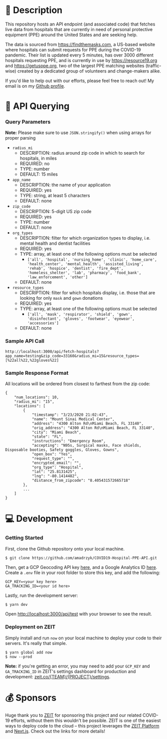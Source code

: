 # 📓 Description

This repository hosts an API endpoint (and associated code) that fetches live data from hospitals that are currently in 
need of personal protective equipment (PPE) around the United States and are seeking help.


The data is sourced from https://findthemasks.com, a US-based website where hospitals can submit requests for PPE during the COVID-19 pandemic. Their list is updated every
5 minutes, has over 3000 different hospitals requesting PPE, and is currently in use by https://resource19.org and
https://getusppe.org, two of the largest PPE matching websites (traffic-wise) created by a dedicated group of volunteers and change-makers alike.

If you'd like to help out with our efforts, please feel free to reach out! My email is on my [Github profile](https://github.com/amadrzyk). 

# 🏹 API Querying

### Query Parameters
**Note:** Please make sure to use `JSON.stringify()` when using arrays for proper parsing
- `radius_mi`
    - DESCRIPTION: radius around zip code in which to search for hospitals, in miles
    - REQUIRED: no
    - TYPE: number 
    - DEFAULT: 15 miles
- `app_name`
    - DESCRIPTION: the name of your application
    - REQUIRED: yes
    - TYPE: string, at least 5 characters
    - DEFAULT: none
- `zip_code`
    - DESCRIPTION: 5-digit US zip code
    - REQUIRED: yes
    - TYPE: number
    - DEFAULT: none
- `org_types`
    - DESCRIPTION: filter for which organization types to display, i.e. mental health and dentist facilities
    - REQUIRED: yes
    - TYPE: array, at least one of the following options must be selected
        - `['all', 'hospital', 'nursing_home', 'clinic', 'home_care', 'health_center', 'mental_health', 'assisted_living', 
        'rehab', 'hospice', 'dentist', 'fire_dept', 'homeless_shelter', 'lab', 'pharmacy', 'food_bank', 'law_enforcement', 'other']`
    - DEFAULT: none
- `resource_types`
    - DESCRIPTION: filter for which hospitals display, i.e. those that are looking for only `mask` and `gown` donations
    - REQUIRED: yes
    - TYPE: array, at least one of the following options must be selected
        - `['all', 'mask', 'respirator', 'shield', 'gown', 'disinfectant', 'gloves', 'footwear', 'eyewear', 'accessories']`
    - DEFAULT: none
    
### Sample API Call
``` 
http://localhost:3000/api/fetch-hospitals?app_name=testing&zip_code=33160&radius_mi=15&resource_types=[%22all%22,%22gloves%22]
```

### Sample Response Format

All locations will be ordered from closest to farthest from the zip code:
```
{
    "num_locations": 10,
    "radius_mi": "15",
    "locations": [
        {
            "timestamp": "3/23/2020 21:02:43",
            "name": "Mount Sinai Medical Center",
            "address": "4300 Alton Rd\nMiami Beach, FL 33140",
            "orig_address": "4300 Alton Rd\nMiami Beach, FL 33140",
            "city": "Miami Beach",
            "state": "FL",
            "instructions": "Emergency Room",
            "accepting": "N95s, Surgical masks, Face shields, Disposable booties, Safety goggles, Gloves, Gowns",
            "open_box": "Yes",
            "request_type": "",
            "encrypted_email": "",
            "org_type": "Hospital",
            "lat": "25.8131425",
            "lng": "-80.1414482",
            "distance_from_zipcode": "8.405431572665718"
        },
        ...
    ]
}
```

# 💻 Development

### Getting Started

First, clone the Github repository onto your local machine.
```
$ git clone https://github.com/amadrzyk/COVID19-Hospital-PPE-API.git
```

Then, get a GCP Geocoding API key [here](https://developers.google.com/maps/documentation/geocoding/get-api-key), and a Google
Analytics ID [here](https://support.google.com/analytics/answer/1008080?hl=en). Create a `.env` file in your root folder to store this key, and add the following:

``` 
GCP_KEY=<your key here>
GA_TRACKING_ID=<your id here>
```

Lastly, run the development server:

```bash
$ yarn dev
```

Open [http://localhost:3000/api/test](http://localhost:3000/api/test) with your browser to see the result.

### Deployment on ZEIT
Simply install and run `now` on your local machine to deploy your code to their servers. It's really that simple.
``` 
$ yarn global add now
$ now --prod
```

**Note:** if you're getting an error, you may need to add your `GCP_KEY` and `GA_TRACKING_ID` in ZEIT's settings dashboard for production and development: [zeit.co/{TEAM}/{PROJECT}/settings](https://zeit.co).

# 💰 Sponsors
Huge thank you to [ZEIT](https://zeit.co/) for sponsoring this project and our related COVID-19 efforts, without them 
this wouldn't be possible. ZEIT is one of the easiest ways to deploy code to the cloud – this project leverages the 
[ZEIT Platform](https://zeit.co/import?utm_medium=default-template&filter=next.js&utm_source=create-next-app&utm_campaign=create-next-app-readme) 
and [Next.js](https://nextjs.org/docs/deployment). Check out the links for more details!
